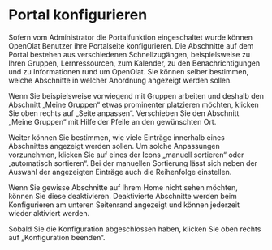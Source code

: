 # Portal konfigurieren

Sofern vom Administrator die Portalfunktion eingeschaltet wurde können
OpenOlat Benutzer ihre Portalseite konfigurieren. Die Abschnitte auf dem
Portal bestehen aus verschiedenen Schnellzugängen, beispielsweise zu Ihren
Gruppen, Lernressourcen, zum Kalender, zu den Benachrichtigungen und zu
Informationen rund um OpenOlat. Sie können selber bestimmen, welche Abschnitte
in welcher Anordnung angezeigt werden sollen.

Wenn Sie beispielsweise vorwiegend mit Gruppen arbeiten und deshalb den
Abschnitt „Meine Gruppen“ etwas prominenter platzieren möchten, klicken Sie
oben rechts auf „Seite anpassen“. Verschieben Sie den Abschnitt „Meine
Gruppen“ mit Hilfe der Pfeile an den gewünschten Ort.

Weiter können Sie bestimmen, wie viele Einträge innerhalb eines Abschnittes
angezeigt werden sollen. Um solche Anpassungen vorzunehmen, klicken Sie auf
eines der Icons „manuell sortieren“ oder „automatisch sortieren“. Bei der
manuellen Sortierung lässt sich neben der Auswahl der angezeigten Einträge
auch die Reihenfolge einstellen.

Wenn Sie gewisse Abschnitte auf Ihrem Home nicht sehen möchten, können Sie
diese deaktivieren. Deaktivierte Abschnitte werden beim Konfigurieren am
unteren Seitenrand angezeigt und können jederzeit wieder aktiviert werden.

Sobald Sie die Konfiguration abgeschlossen haben, klicken Sie oben rechts auf
„Konfiguration beenden“.

  

  

